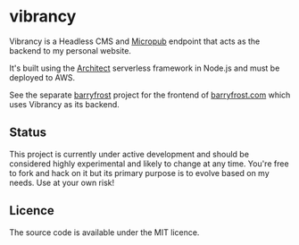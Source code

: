 # vibrancy

Vibrancy is a Headless CMS and [Micropub](https://micropub.net/) endpoint that acts as the backend to my personal website. 

It's built using the [Architect](https://arc.codes/) serverless framework in Node.js and must be deployed to AWS.

See the separate [barryfrost](https://github.com/barryf/barryfrost) project for the frontend of [barryfrost.com](https://barryfrost.com/) which uses Vibrancy as its backend.

## Status

This project is currently under active development and should be considered highly experimental and likely to change at any time. You're free to fork and hack on it but its primary purpose is to evolve based on my needs. Use at your own risk!

## Licence

The source code is available under the MIT licence.
